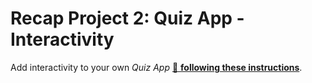 # Recap Project 2: Quiz App - Interactivity

Add interactivity to your own _Quiz App_
[🔗 **following these instructions**](https://github.com/neuefische/web-exercises/tree/main/sessions/recap-project-2/quiz-app/README.md).
